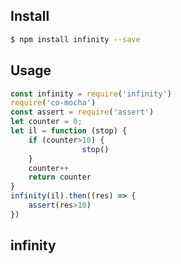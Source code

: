 ## Install

```bash
$ npm install infinity --save
```

## Usage

```js
const infinity = require('infinity')
require('co-mocha')
const assert = require('assert')
let counter = 0;
let il = function (stop) {
    if (counter>10) {
                stop()
    }
    counter++
    return counter
}
infinity(il).then((res) => {
    assert(res>10)
})
```

## infinity
